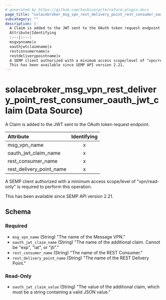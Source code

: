 ```yaml
---
# generated by https://github.com/hashicorp/terraform-plugin-docs
page_title: "solacebroker_msg_vpn_rest_delivery_point_rest_consumer_oauth_jwt_claim Data Source - solacebroker"
subcategory: ""
description: |-
  A Claim is added to the JWT sent to the OAuth token request endpoint.
  Attribute|Identifying
  :---|:---:
  msgvpnname|x
  oauthjwtclaimname|x
  restconsumername|x
  restdeliverypointname|x
  A SEMP client authorized with a minimum access scope/level of "vpn/read-only" is required to perform this operation.
  This has been available since SEMP API version 2.21.
---
```


# solacebroker_msg_vpn_rest_delivery_point_rest_consumer_oauth_jwt_claim (Data Source)

A Claim is added to the JWT sent to the OAuth token request endpoint.


Attribute|Identifying
:---|:---:
msg_vpn_name|x
oauth_jwt_claim_name|x
rest_consumer_name|x
rest_delivery_point_name|x



A SEMP client authorized with a minimum access scope/level of "vpn/read-only" is required to perform this operation.

This has been available since SEMP API version 2.21.



<!-- schema generated by tfplugindocs -->
## Schema

### Required

- `msg_vpn_name` (String) "The name of the Message VPN."
- `oauth_jwt_claim_name` (String) "The name of the additional claim. Cannot be \"exp\", \"iat\", or \"jti\"."
- `rest_consumer_name` (String) "The name of the REST Consumer."
- `rest_delivery_point_name` (String) "The name of the REST Delivery Point."

### Read-Only

- `oauth_jwt_claim_value` (String) "The value of the additional claim, which must be a string containing a valid JSON value."
